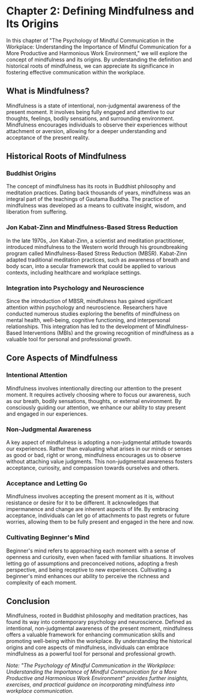 Chapter 2: Defining Mindfulness and Its Origins
===============================================

In this chapter of "The Psychology of Mindful Communication in the Workplace: Understanding the Importance of Mindful Communication for a More Productive and Harmonious Work Environment," we will explore the concept of mindfulness and its origins. By understanding the definition and historical roots of mindfulness, we can appreciate its significance in fostering effective communication within the workplace.

What is Mindfulness?
--------------------

Mindfulness is a state of intentional, non-judgmental awareness of the present moment. It involves being fully engaged and attentive to our thoughts, feelings, bodily sensations, and surrounding environment. Mindfulness encourages individuals to observe their experiences without attachment or aversion, allowing for a deeper understanding and acceptance of the present reality.

Historical Roots of Mindfulness
-------------------------------

### Buddhist Origins

The concept of mindfulness has its roots in Buddhist philosophy and meditation practices. Dating back thousands of years, mindfulness was an integral part of the teachings of Gautama Buddha. The practice of mindfulness was developed as a means to cultivate insight, wisdom, and liberation from suffering.

### Jon Kabat-Zinn and Mindfulness-Based Stress Reduction

In the late 1970s, Jon Kabat-Zinn, a scientist and meditation practitioner, introduced mindfulness to the Western world through his groundbreaking program called Mindfulness-Based Stress Reduction (MBSR). Kabat-Zinn adapted traditional meditation practices, such as awareness of breath and body scan, into a secular framework that could be applied to various contexts, including healthcare and workplace settings.

### Integration into Psychology and Neuroscience

Since the introduction of MBSR, mindfulness has gained significant attention within psychology and neuroscience. Researchers have conducted numerous studies exploring the benefits of mindfulness on mental health, well-being, cognitive functioning, and interpersonal relationships. This integration has led to the development of Mindfulness-Based Interventions (MBIs) and the growing recognition of mindfulness as a valuable tool for personal and professional growth.

Core Aspects of Mindfulness
---------------------------

### Intentional Attention

Mindfulness involves intentionally directing our attention to the present moment. It requires actively choosing where to focus our awareness, such as our breath, bodily sensations, thoughts, or external environment. By consciously guiding our attention, we enhance our ability to stay present and engaged in our experiences.

### Non-Judgmental Awareness

A key aspect of mindfulness is adopting a non-judgmental attitude towards our experiences. Rather than evaluating what arises in our minds or senses as good or bad, right or wrong, mindfulness encourages us to observe without attaching value judgments. This non-judgmental awareness fosters acceptance, curiosity, and compassion towards ourselves and others.

### Acceptance and Letting Go

Mindfulness involves accepting the present moment as it is, without resistance or desire for it to be different. It acknowledges that impermanence and change are inherent aspects of life. By embracing acceptance, individuals can let go of attachments to past regrets or future worries, allowing them to be fully present and engaged in the here and now.

### Cultivating Beginner's Mind

Beginner's mind refers to approaching each moment with a sense of openness and curiosity, even when faced with familiar situations. It involves letting go of assumptions and preconceived notions, adopting a fresh perspective, and being receptive to new experiences. Cultivating a beginner's mind enhances our ability to perceive the richness and complexity of each moment.

Conclusion
----------

Mindfulness, rooted in Buddhist philosophy and meditation practices, has found its way into contemporary psychology and neuroscience. Defined as intentional, non-judgmental awareness of the present moment, mindfulness offers a valuable framework for enhancing communication skills and promoting well-being within the workplace. By understanding the historical origins and core aspects of mindfulness, individuals can embrace mindfulness as a powerful tool for personal and professional growth.

*Note: "The Psychology of Mindful Communication in the Workplace: Understanding the Importance of Mindful Communication for a More Productive and Harmonious Work Environment" provides further insights, exercises, and practical guidance on incorporating mindfulness into workplace communication.*
